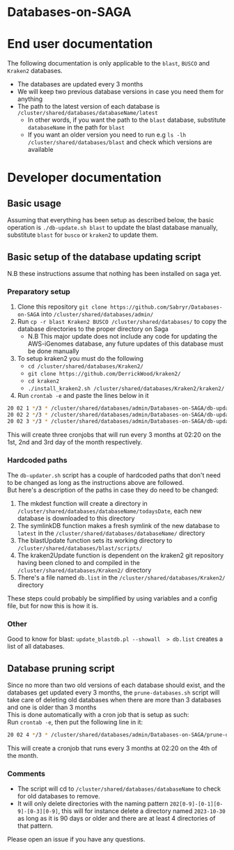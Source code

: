 # Databases-on-SAGA

# End user documentation
The following documentation is only applicable to the `blast`, `BUSCO` and `Kraken2` databases.  
* The databases are updated every 3 months
* We will keep two previous database versions in case you need them for anything
* The path to the latest version of each database is `/cluster/shared/databases/databaseName/latest`
   * In other words, if you want the path to the `blast` database, substitute `databaseName` in the path for `blast`
   * If you want an older version you need to run e.g `ls -lh /cluster/shared/databases/blast` and check which versions are available

# Developer documentation
## Basic usage
Assuming that everything has been setup as described below, the basic operation is `./db-update.sh blast` to update the blast database manually, substitute `blast` for `busco` or `kraken2` to update them.

## Basic setup of the database updating script 
N.B these instructions assume that nothing has been installed on saga yet.                                                                                                                        

### Preparatory setup
1. Clone this repository `git clone https://github.com/Sabryr/Databases-on-SAGA` into `/cluster/shared/databases/admin/`
1. Run `cp -r blast Kraken2 BUSCO /cluster/shared/databases/` to copy the database directories to the proper directory on Saga
    * N.B This major update does not include any code for updating the AWS-iGenomes database, any future updates of this database must be done manually
1. To setup kraken2 you must do the following  
    * `cd /cluster/shared/databases/Kraken2/`
    * `git clone https://github.com/DerrickWood/kraken2/`
    * `cd kraken2`
    * `./install_kraken2.sh /cluster/shared/databases/Kraken2/kraken2/`
1. Run `crontab -e` and paste the lines below in it

```bash
20 02 1 */3 * /cluster/shared/databases/admin/Databases-on-SAGA/db-updater.sh blast >> /cluster/shared/databases/admin/Databases-on-SAGA/logs/blast.log 2>&1
20 02 2 */3 * /cluster/shared/databases/admin/Databases-on-SAGA/db-updater.sh busco >> /cluster/shared/databases/admin/Databases-on-SAGA/logs/busco.log 2>&1                                                
20 02 3 */3 * /cluster/shared/databases/admin/Databases-on-SAGA/db-updater.sh kraken2 >> /cluster/shared/databases/admin/Databases-on-SAGA/logs/kraken2.log 2>&1                                            
```
This will create three cronjobs that will run every 3 months at 02:20 on the 1st, 2nd and 3rd day of the month respectively.

### Hardcoded paths
The `db-updater.sh` script has a couple of hardcoded paths that don't need to be changed as long as the instructions above are followed.  
But here's a description of the paths in case they do need to be changed:

1. The mkdest function will create a directory in `/cluster/shared/databases/databaseName/todaysDate`, each new database is downloaded to this directory                                                    
1. The symlinkDB function makes a fresh symlink of the new database to `latest` in the `/cluster/shared/databases/databaseName/` directory  
1. The blastUpdate function sets its working directory to `/cluster/shared/databases/blast/scripts/`  
1. The kraken2Update function is dependent on the kraken2 git repository having been cloned to and compiled in the `/cluster/shared/databases/Kraken2/` directory  
1. There's a file named `db.list` in the `/cluster/shared/databases/Kraken2/` directory  

These steps could probably be simplified by using variables and a config file, but for now this is how it is.

### Other
Good to know for blast: `update_blastdb.pl --showall  > db.list` creates a list of all databases.

## Database pruning script
Since no more than two old versions of each database should exist, and the databases get updated every 3 months, the `prune-databases.sh` script will take care of deleting old databases when there are more than 3 databases and one is older than 3 months  
This is done automatically with a cron job that is setup as such:                                                                                                                                           
Run `crontab -e`, then put the following line in it:                                                                                                                                                        
```bash
20 02 4 */3 * /cluster/shared/databases/admin/Databases-on-SAGA/prune-databases.sh >> /cluster/shared/databases/admin/Databases-on-SAGA/logs/pruner.log 2>&1
``` 
This will create a cronjob that runs every 3 months at 02:20 on the 4th of the month.

### Comments
* The script will cd to `/cluster/shared/databases/databaseName` to check for old databases to remove.  
* It will only delete directories with the naming pattern `202[0-9]-[0-1][0-9]-[0-3][0-9]`, this will for instance delete a directory named `2023-10-30` as long as it is 90 days or older and there are at least 4 directories of that pattern.

Please open an issue if you have any questions.  
